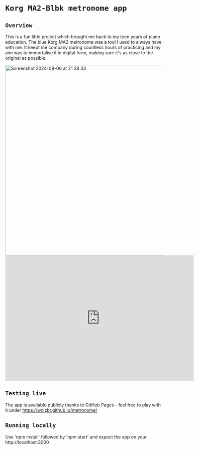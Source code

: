 # `Korg MA2-Blbk metronome app`

## `Overview`

This is a fun little project which brought me back to my teen years of piano education. The blue Korg MA2 metronome was a tool I used to always have with me. It keept me company during countless hours of practicing and my aim was to immortalise it in digital form, making sure it's as close to the original as possible.

<img width="606" alt="Screenshot 2024-08-06 at 21 38 33" src="https://github.com/user-attachments/assets/3499dc2a-563d-4d3d-904c-5de760e8f9ff">

<iframe src="https://wojzbr.github.io/metronome/" width="600" height="400" style="border:none;"></iframe>


## `Testing live`

The app is available publicly thanks to GitHub Pages - feel free to play with it under https://wojzbr.github.io/metronome/

## `Running locally`

Use 'npm install' followed by 'npm start' and expect the app on your http://localhost:3000
